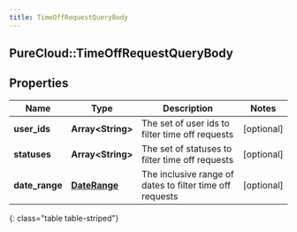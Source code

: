```yaml
---
title: TimeOffRequestQueryBody
---
```

## PureCloud::TimeOffRequestQueryBody

## Properties

|Name | Type | Description | Notes|
|------------ | ------------- | ------------- | -------------|
| **user_ids** | **Array&lt;String&gt;** | The set of user ids to filter time off requests | [optional] |
| **statuses** | **Array&lt;String&gt;** | The set of statuses to filter time off requests | [optional] |
| **date_range** | [**DateRange**](DateRange.html) | The inclusive range of dates to filter time off requests | [optional] |
{: class="table table-striped"}


